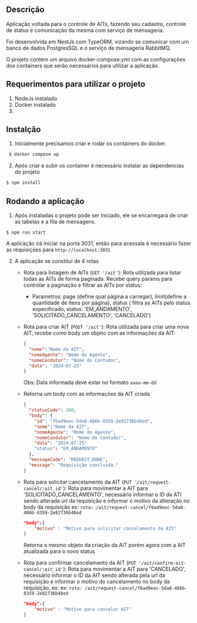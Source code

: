 ## Descrição

Aplicação voltada para o controle de AITs, fazendo seu cadastro, controle de status e comunicação da mesma com serviço
de mensageria.

Foi desenvolvida em NestJs com TypeORM, vizando se comunicar com um banco de dados PostgresSQL e o serviço de mensageria
RabbitMQ.

O projeto contém um arquivo docker-compose.yml com as configurações dos containers que serão necessários para utilizar a
aplicação.

## Requerimentos para utilizar o projeto

1. NodeJs instalado
2. Docker instalado
3.

## Instalção

1. Inicialmente precisamos criar e rodar os containers do docker.

```bash
 $ docker compose up
```

2. Após criar e subir os container é necessário instalar as dependencias do projeto

```bash
$ npm install
```

## Rodando a aplicação

1. Após instaladas o projeto pode ser iniciado, ele se encarregará de criar as tabelas e a fila de mensagens.

```
$ npm run start
```

A aplicação irá iniciar na porta 3031, então para acessala é necessário fazer as requisições
para `http://localhost:3031`

2. A aplicação se constitui de 4 rotas
    - Rota para listagem de AITs (`GET '/ait'`):
      Rota utilizada para listar todas as AITs de forma paginada. Recebe query params para controlar a paginação e
      filtrar as AITs por
      status:
        - Parametros: page (define qual página a carregar), limit(define a quantidade de itens por página), status (
          filtra as AITs pelo status especificado, status: 'EM_ANDAMENTO', 'SOLICITADO_CANCELAMENTO', 'CANCELADO')

    - Rota para criar AIT (`POST '/ait'`):
      Rota utilizada para criar uma nova AIT, recebe como body um objeto com as informações da AIT:
      ```json
      {
        "nome":"Nome da AIT",
        "nomeAgente": "Nome do Agente",
        "nomeCondutor": "Nome do Contudor",
        "data": "2024-07-25"
      }
      ```
      Obs: Data informada deve estar no formato ``aaaa-mm-dd``

    - Retorna um body com as informações da AIT criada
      ```json
      {
        "statusCode": 200,
        "body": {
          "id": "f6ad9eec-5da8-486b-8359-2e82736b48ed",
          "nome":"Nome da AIT",
          "nomeAgente": "Nome do Agente",
          "nomeCondutor": "Nome do Contudor",
          "data": "2024-07-25"
          "status": "EM_ANDAMENTO"
        },
        "messageCode": "REQUEST_DONE",
        "message": "Requisição concluída."
      }

    - Rota para solicitar cancelamento da AIT (`PUT '/ait/request-cancel/:ait_id'`):
      Rota para movimentar a AIT para 'SOLICITADO_CANCELAMENTO', necessário informar o ID da ATI sendo alterada url da
      requisição e informar o motivo da alteração no body da requisição
      ex:
      ``rota: /ait/request-cancel/f6ad9eec-5da8-486b-8359-2e82736b48ed``
      ```json
      "body":{
          "motivo" : "Motivo para solicitar cancelamento da AIT"
      }
      ```
      Retorna o mesmo objeto da criação da AIT porém agora com a AIT atualizada para o novo status

    - Rota para confirmar cancelamento da AIT (`PUT '/ait/confirm-ait-cancel/:ait_id'`):
      Rota para movimentar a AIT para 'CANCELADO', necessário informar o ID da AIT sendo alterada pela url da requisição
      e informar o motivo do cancelamento no body da requisição, ex:
      ex:
      ``rota: /ait/request-cancel/f6ad9eec-5da8-486b-8359-2e82736b48ed``
      ```json
      "body":{
          "motivo" : "Motivo para cancelar AIT"
      }
      ```  
            